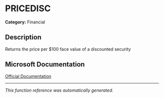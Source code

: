 # PRICEDISC

**Category:** Financial

## Description
Returns the price per $100 face value of a discounted security

## Microsoft Documentation
[Official Documentation](https://support.microsoft.com//en-us/office/pricedisc-function-d06ad7c1-380e-4be7-9fd9-75e3079acfd3)

---
*This function reference was automatically generated.*
